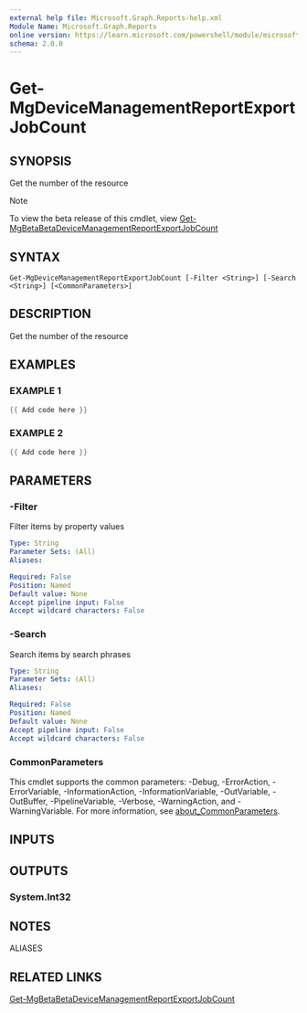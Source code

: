 ```yaml
---
external help file: Microsoft.Graph.Reports-help.xml
Module Name: Microsoft.Graph.Reports
online version: https://learn.microsoft.com/powershell/module/microsoft.graph.reports/get-mgdevicemanagementreportexportjobcount
schema: 2.0.0
---
```


# Get-MgDeviceManagementReportExportJobCount

## SYNOPSIS
Get the number of the resource

> [!NOTE]
> To view the beta release of this cmdlet, view [Get-MgBetaBetaDeviceManagementReportExportJobCount](/powershell/module/Microsoft.Graph.Beta.Reports/Get-MgBetaDeviceManagementReportExportJobCount?view=graph-powershell-beta)

## SYNTAX

```
Get-MgDeviceManagementReportExportJobCount [-Filter <String>] [-Search <String>] [<CommonParameters>]
```

## DESCRIPTION
Get the number of the resource

## EXAMPLES

### EXAMPLE 1
```powershell
{{ Add code here }}
```

### EXAMPLE 2
```powershell
{{ Add code here }}
```

## PARAMETERS

### -Filter
Filter items by property values

```yaml
Type: String
Parameter Sets: (All)
Aliases:

Required: False
Position: Named
Default value: None
Accept pipeline input: False
Accept wildcard characters: False
```

### -Search
Search items by search phrases

```yaml
Type: String
Parameter Sets: (All)
Aliases:

Required: False
Position: Named
Default value: None
Accept pipeline input: False
Accept wildcard characters: False
```

### CommonParameters
This cmdlet supports the common parameters: -Debug, -ErrorAction, -ErrorVariable, -InformationAction, -InformationVariable, -OutVariable, -OutBuffer, -PipelineVariable, -Verbose, -WarningAction, and -WarningVariable. For more information, see [about_CommonParameters](http://go.microsoft.com/fwlink/?LinkID=113216).

## INPUTS

## OUTPUTS

### System.Int32
## NOTES

ALIASES

## RELATED LINKS
[Get-MgBetaBetaDeviceManagementReportExportJobCount](/powershell/module/Microsoft.Graph.Beta.Reports/Get-MgBetaDeviceManagementReportExportJobCount?view=graph-powershell-beta)
